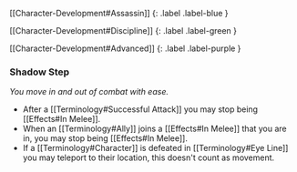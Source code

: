 
[[Character-Development#Assassin]]
{: .label .label-blue }

[[Character-Development#Discipline]]
{: .label .label-green }

[[Character-Development#Advanced]]
{: .label .label-purple }
### Shadow Step
*You move in and out of combat with ease.*
* After a [[Terminology#Successful Attack]] you may stop being [[Effects#In Melee]].
* When an [[Terminology#Ally]] joins a [[Effects#In Melee]] that you are in, you may stop being [[Effects#In Melee]].
* If a [[Terminology#Character]] is defeated in [[Terminology#Eye Line]] you may teleport to their location, this doesn't count as movement.
